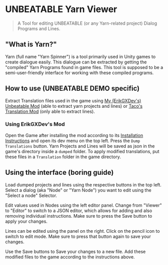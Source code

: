 # UNBEATABLE Yarn Viewer

> A Tool for editing UNBEATABLE (or any Yarn-related project) Dialog Programs and Lines.

## "What is Yarn?"

Yarn (full name "Yarn Spinner") is a tool primarily used in Unity games to create dialogue easily. This dialogue can be extracted by getting the "compiled" Yarn Programs found in game files. This tool is supposed to be a semi-user-friendly interface for working with these compiled programs.

## How to use (UNBEATABLE DEMO specific)

Extract Translation files used in the game using [My (ErikGXDev's) Unbeatable Mod](https://github.com/ErikGXDev/unbeatable-demo-song-hack) (able to extract yarn projects and lines) or [Taco's Translation Mod](https://github.com/TacoDogUnbeatableThing/CustomTranslations) (only able to extract lines).

### Using ErikGXDev's Mod

Open the Game after installing the mod according to its [Installation Instructions](https://github.com/TacoDogUnbeatableThing/CustomTranslations) and open its dev menu on the top left. Press the `Dump Translations` button. Yarn Projects and Lines will be saved as json in the game's directory inside a `dumped` folder. To apply modified translations, put these files in a `Translation` folder in the game directory.

## Using the interface (boring guide)

Load dumped projects and lines using the respective buttons in the top left. Select a dialog (aka "Node" or "Yarn Node") you want to edit using the "Select a node" Selector.

Edit values used in Nodes using the left editor panel. Change from "Viewer" to "Editor" to switch to a JSON editor, which allows for adding and also removing individual instructions. Make sure to press the Save button to apply your changes.

Lines can be edited using the panel on the right. Click on the pencil icon to switch to edit mode. Make sure to press that button again to save your changes.

Use the Save buttons to Save your changes to a new file. Add these modified files to the game according to the instructions above.
